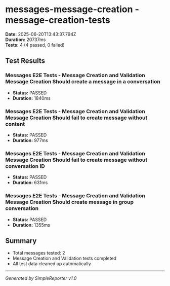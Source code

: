 # messages-message-creation - message-creation-tests

**Date:** 2025-06-20T13:43:37.794Z  
**Duration:** 20737ms  
**Tests:** 4 (4 passed, 0 failed)

## Test Results


### Messages E2E Tests - Message Creation and Validation Message Creation Should create a message in a conversation
- **Status:** PASSED
- **Duration:** 1840ms



### Messages E2E Tests - Message Creation and Validation Message Creation Should fail to create message without content
- **Status:** PASSED
- **Duration:** 977ms



### Messages E2E Tests - Message Creation and Validation Message Creation Should fail to create message without conversation ID
- **Status:** PASSED
- **Duration:** 631ms



### Messages E2E Tests - Message Creation and Validation Message Creation Should create message in group conversation
- **Status:** PASSED
- **Duration:** 1355ms



## Summary

- Total messages tested: 2
- Message Creation and Validation tests completed
- All test data cleaned up automatically

---
*Generated by SimpleReporter v1.0*
